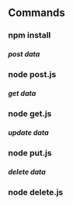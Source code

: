 ## Commands

### npm install

##### post data
### node post.js

##### get data
### node get.js

##### update data
### node put.js

##### delete data
### node delete.js